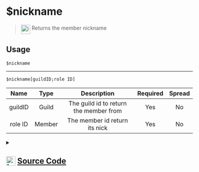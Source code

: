 # $nickname
> <img align="top" src="https://upload.wikimedia.org/wikipedia/commons/thumb/e/e4/Infobox_info_icon.svg/160px-Infobox_info_icon.svg.png?20150409153300" alt="image" width="25" height="auto"> Returns the member nickname
## Usage
```
$nickname
```
---
```
$nickname[guildID;role ID]
```
| Name | Type | Description | Required | Spread
| :---: | :---: | :---: | :---: | :---: |
guildID | Guild | The guild id to return the member from | Yes | No
role ID | Member | The member id return its nick | Yes | No
<details>
<summary>
    
## <img align="top" src="https://cdn4.iconfinder.com/data/icons/iconsimple-logotypes/512/github-512.png" alt="image" width="25" height="auto">  [Source Code](https://github.com/tryforge/ForgeScript-V2/blob/main/src/native/nickname.ts)
    
</summary>
    
```ts
import { ArgType, NativeFunction, Return } from "../structures"

export default new NativeFunction({
    name: "$nickname",
    version: "1.0.0",
    description: "Returns the member nickname",
    brackets: false,
    unwrap: true,
    args: [
        {
            name: "guildID",
            description: "The guild id to return the member from",
            rest: false,
            type: ArgType.Guild,
            required: true,
        },
        {
            name: "role ID",
            description: "The member id return its nick",
            rest: false,
            type: ArgType.Member,
            pointer: 0,
            required: true,
        },
    ],
    execute(ctx, [, member]) {
        return this.success((member ?? ctx.member)?.displayName)
    },
})

```
    
</details>